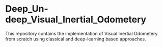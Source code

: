 # Deep_Un-deep_Visual_Inertial_Odometery
This repository contains the implementation of Visual Inertial Odometery from scratch using classical and deep-learning based approaches.
